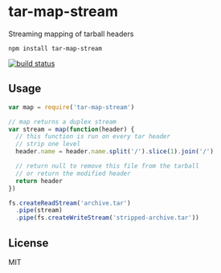 # tar-map-stream

Streaming mapping of tarball headers

```
npm install tar-map-stream
```

[![build status](http://img.shields.io/travis/mafintosh/tar-map-stream.svg?style=flat)](http://travis-ci.org/mafintosh/tar-map-stream)

## Usage

``` js
var map = require('tar-map-stream')

// map returns a duplex stream
var stream = map(function(header) {
  // this function is run on every tar header
  // strip one level
  header.name = header.name.split('/').slice(1).join('/')

  // return null to remove this file from the tarball
  // or return the modified header
  return header
})

fs.createReadStream('archive.tar')
  .pipe(stream)
  .pipe(fs.createWriteStream('stripped-archive.tar'))
```

## License

MIT
